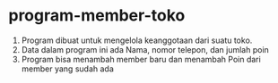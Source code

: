 # program-member-toko
1. Program dibuat untuk mengelola keanggotaan dari suatu toko.
2. Data dalam program ini ada Nama, nomor telepon, dan jumlah poin
3. Program bisa menambah member baru dan menambah Poin dari member yang sudah ada
